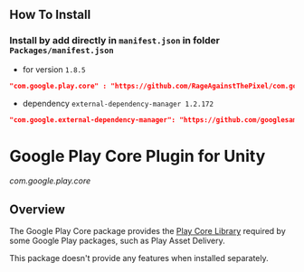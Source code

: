 ## How To Install
### Install by add directly in `manifest.json` in folder `Packages/manifest.json`
- for version `1.8.5`
```json
"com.google.play.core" : "https://github.com/RageAgainstThePixel/com.google.play.core.git#1.8.5",
```
- dependency `external-dependency-manager 1.2.172`
```json
"com.google.external-dependency-manager": "https://github.com/googlesamples/unity-jar-resolver.git?path=upm#v1.2.172",
```

# Google Play Core Plugin for Unity

*com.google.play.core*

## Overview

The Google Play Core package provides the
[Play Core Library](//developer.android.com/guide/playcore) required by some
Google Play packages, such as Play Asset Delivery.

This package doesn't provide any features when installed separately.
